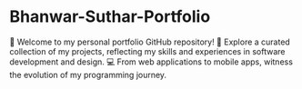 # Bhanwar-Suthar-Portfolio
🌟 Welcome to my personal portfolio GitHub repository! 🚀 Explore a curated collection of my projects, reflecting my skills and experiences in software development and design. 💻 From web applications to mobile apps, witness the evolution of my programming journey.